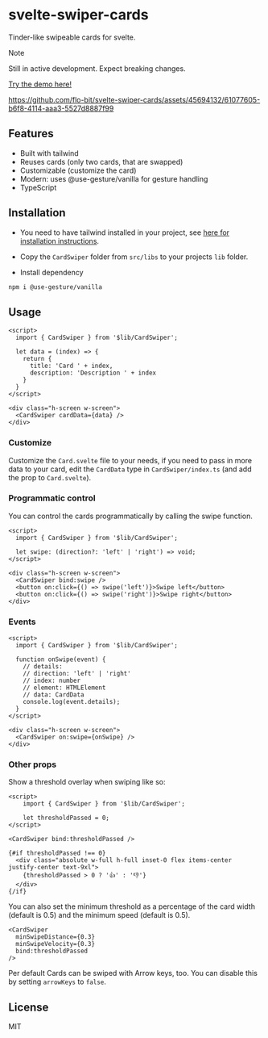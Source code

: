 # svelte-swiper-cards

Tinder-like swipeable cards for svelte.

> [!NOTE]  
> Still in active development. Expect breaking changes.

[Try the demo here!](https://flo-bit.github.io/svelte-swiper-cards/)

https://github.com/flo-bit/svelte-swiper-cards/assets/45694132/61077605-b6f8-4114-aaa3-5527d8887f99

## Features

- Built with tailwind
- Reuses cards (only two cards, that are swapped)
- Customizable (customize the card)
- Modern: uses @use-gesture/vanilla for gesture handling
- TypeScript

## Installation

- You need to have tailwind installed in your project, see [here for installation instructions](https://tailwindcss.com/docs/guides/sveltekit).

- Copy the `CardSwiper` folder from `src/libs` to your projects `lib` folder.

- Install dependency

```bash
npm i @use-gesture/vanilla
```

## Usage

```svelte
<script>
  import { CardSwiper } from '$lib/CardSwiper';

  let data = (index) => {
    return {
      title: 'Card ' + index,
      description: 'Description ' + index
    }
  }
</script>

<div class="h-screen w-screen">
  <CardSwiper cardData={data} />
</div>
```

### Customize

Customize the `Card.svelte` file to your needs, if you need to pass in more data to your card, edit the `CardData` type in `CardSwiper/index.ts` (and add the prop to `Card.svelte`).

### Programmatic control

You can control the cards programmatically by calling the swipe function.

```svelte
<script>
  import { CardSwiper } from '$lib/CardSwiper';

  let swipe: (direction?: 'left' | 'right') => void;
</script>

<div class="h-screen w-screen">
  <CardSwiper bind:swipe />
  <button on:click={() => swipe('left')}>Swipe left</button>
  <button on:click={() => swipe('right')}>Swipe right</button>
</div>
```

### Events

```svelte
<script>
  import { CardSwiper } from '$lib/CardSwiper';

  function onSwipe(event) {
	// details: 
	// direction: 'left' | 'right'
	// index: number
	// element: HTMLElement
	// data: CardData
	console.log(event.details);
  }
</script>

<div class="h-screen w-screen">
  <CardSwiper on:swipe={onSwipe} />
</div>
```

### Other props

Show a threshold overlay when swiping like so:

```svelte
<script>
	import { CardSwiper } from '$lib/CardSwiper';

	let thresholdPassed = 0;
</script>

<CardSwiper bind:thresholdPassed />

{#if thresholdPassed !== 0}
  <div class="absolute w-full h-full inset-0 flex items-center justify-center text-9xl">
    {thresholdPassed > 0 ? '👍' : '👎'}
  </div>
{/if}
```

You can also set the minimum threshold as a percentage of the card width (default is 0.5) and the minimum speed (default is 0.5).

```svelte
<CardSwiper
  minSwipeDistance={0.3}
  minSwipeVelocity={0.3}
  bind:thresholdPassed
/>
```

Per default Cards can be swiped with Arrow keys, too. You can disable this by setting `arrowKeys` to `false`.

## License

MIT
